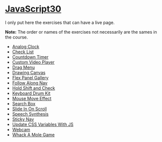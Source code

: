 # [JavaScript30](/javascript30/)

I only put here the exercises that can have a live page.

**Note:** The order or names of the exercises not necessarily are the sames in the course.

- [Analog Clock](/javascript30/analog-clock/)
- [Check List](/javascript30/check-list/)
- [Countdown Timer](/javascript30/countdown-timer)
- [Custom Video Player](/javascript30/custom-video-player)
- [Drag Menu](/javascript30/drag-menu/)
- [Drawing Canvas](/javascript30/drawing-canvas/)
- [Flex Panel Gallery](/javascript30/flex-panel-gallery/)
- [Follow Along Nav](/javascript30/follow-along-nav/)
- [Hold Shift and Check](/javascript30/hold-shift-and-check/)
- [Keyboard Drum Kit](/javascript30/keyboard-drum-kit/)
- [Mouse Move Effect](/javascript30/mouse-move-effect/)
- [Search Box](/javascript30/search-box/)
- [Slide In On Scroll](/javascript30/slide-in-on-scroll/)
- [Speech Synthesis](/javascript30/speech-Synthesis/)
- [Sticky Nav](/javascript30/sticky-nav)
- [Update CSS Variables With JS](/javascript30/update-css-with-js/)
- [Webcam](/javascript30/webcam/)
- [Whack A Mole Game](/javascript30/whack-a-mole-game/)
